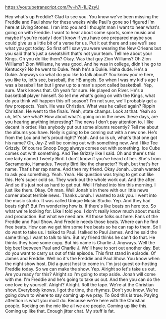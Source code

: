 https://youtubetranscript.com/?v=h7i-1LjZzyU

 Hey what's up Freddie? Glad to see you. You know we've been missing the Freddie and Paul show for these weeks while Paul's gone so I figured I'm here at Living Stones. I ran into you and I thought man I want to hear what's going on with Freddie. I want to hear about some sports, some music and maybe if you're ready I don't know if you have one prepared maybe you could give us a little bit of a verse for us. Put it out there and see we'll see what you got today. So first off I saw you were wearing the New Orleans but you said that's just a sweatshirt that's not your team. Tell me about your Kings. Oh you do like them? Okay. Was that guy Zion Williams? Oh Zion Williams? Zion Williams, he was good. And he was in college, didn't he go to Kentucky? No he went to Duke. Yeah he's a Dukie. Haha dude. He's a Dukie. Anyways so what do you like to talk about? You know you're here, you like to, let's see, baseball, the HB angels. So when I was my kid's age I was a baseball fan but I grew up to a man's sport called basketball. Yep, sure. Mark knows that. Oh yeah for sure. He played on River. He's a basketball player himself. So tell me what's going on with the Kings, what do you think will happen this off season? I'm not sure, we'll probably get a few prospects. Yeah. He was Christian. What was he called again? Rippin Christian. He went to the finals. Yeah, state champs. Look at that. Yeah so uh, let's see what? How about what's going on in the news these days, are you hearing anything interesting? The news I don't pay attention to. I like decent in order. Has anybody put out some albums recently? Tell me about the albums you have. Nelly is going to be coming out with a new one. He's from the Lou and he's proud right? Yeah. And so is uh, what's that one got his name? Oh, Jay-Z will be coming out with something new. And I like Tee Grizzly. Of course Snoop Dogg always comes out with something. Ice Cube comes out with something. And Tee Grizzly like I said. Oh and there's this one lady named Tweety Bird. I don't know if you've heard of her. She's from Sacramento, Hamadus. Tweety Bird like the character? Yeah, but that's her name. That's her rap name. And then my friend. Okay Jonah. Jonah wanted to ask you something. Yeah. Yeah. His question was trying to get out like this. He's super cold so. They work out the whole work out. And the after. And so it's just not as hard to get out. Well I fished into him this morning. I just like them. Okay. Oh man. Well Jonah's in there with our little news corner about terrible news. Thanks Jonah. I wanted to ask you. I went into the music studio. It was called Unique Music Studio. Yep. And they had beats right? But I'm wondering how is. If there's like beats on here too. So what we're looking for. Like I told you. I don't really know much about music and production. But what we need are. All those folks out here. Fans of the Freddie and Paul Show. And Freddie needs those beats. Where can he find free beats. How can we get him some free beats so he can rap to them. So I do want to take us. I talked to Paul. I talked to Paul James. And he said the same thing. I want to talk to him. But my friend thinks he can't do that. He thinks they have some copy. But his name is Charlie J. Anyways. Well the big beef between Paul and Charlie J. We'll have to sort out another day. But do you want to carry us out of this episode. This first stand in episode. Of James and Freddie. Well no it's the Freddie and Paul Show. You know when the night show host. Did a guest host to come in. I'm just guest co-hosting Freddie today. So we can make the show. Yep. Alright so let's take us out. Are you ready for this? Alright so I'm going to step aside. Jonah will come with me. I'm Freddie and he's going to take us out. And then you can do the one love by yourself. Alright? Alright. Roll the tape. We're at the Christian show. Everybody knows. I got the time, the rhymes. Don't you know. We're going down to where to say coming up we pray. To God this is true. Paying attention is what you must do. Because we're here with the Christian people. Rocking on the mic like all we are people. Coming up like this. Coming up like that. Enough jitter chat. My stuff is fat.